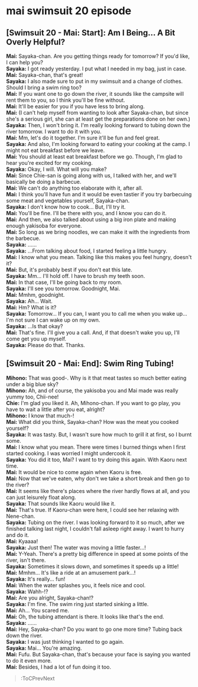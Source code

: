 
mai swimsuit 20 episode
=======================

## [Swimsuit 20 - Mai: Start]: Am I Being\.\.\. A Bit Overly Helpful\?
**Mai:** Sayaka-chan\. Are you getting things ready for tomorrow\? If you'd like, I can help you\?  
**Sayaka:** I got ready yesterday\. I put what I needed in my bag, just in case\.  
**Mai:** Sayaka-chan, that's great\!  
**Sayaka:** I also made sure to put in my swimsuit and a change of clothes\. Should I bring a swim ring too\?  
**Mai:** If you want one to go down the river, it sounds like the campsite will rent them to you, so I think you'll be fine without\.  
**Mai:** It'll be easier for you if you have less to bring along\.  
**Mai:** (I can't help myself from wanting to look after Sayaka-chan, but since she's a serious girl, she can at least get the preparations done on her own\.\)  
**Sayaka:** Then, I won't bring it\. I'm really looking forward to tubing down the river tomorrow\. I want to do it with you\.  
**Mai:** Mm, let's do it together\. I'm sure it'll be fun and feel great\.  
**Sayaka:** And also, I'm looking forward to eating your cooking at the camp\. I might not eat breakfast before we leave\.  
**Mai:** You should at least eat breakfast before we go\. Though, I'm glad to hear you're excited for my cooking\.  
**Sayaka:** Okay, I will\. What will you make\?  
**Mai:** Since Chie-san is going along with us, I talked with her, and we'll basically be doing a barbecue\.  
**Mai:** We can't do anything too elaborate with it, after all\.  
**Mai:** I think you'll have fun and it would be even tastier if you try barbecuing some meat and vegetables yourself, Sayaka-chan\.  
**Sayaka:** I don't know how to cook\.\.\. But, I'll try it\.  
**Mai:** You'll be fine\. I'll be there with you, and I know you can do it\.  
**Mai:** And then, we also talked about using a big iron plate and making enough yakisoba for everyone\.  
**Mai:** So long as we bring noodles, we can make it with the ingredients from the barbecue\.  
**Sayaka:** \.\.\.\.\.\.  
**Sayaka:** \.\.\.From talking about food, I started feeling a little hungry\.  
**Mai:** I know what you mean\. Talking like this makes you feel hungry, doesn't it\?  
**Mai:** But, it's probably best if you don't eat this late\.  
**Sayaka:** Mm\.\.\. I'll hold off\. I have to brush my teeth soon\.  
**Mai:** In that case, I'll be going back to my room\.  
**Sayaka:** I'll see you tomorrow\. Goodnight, Mai\.  
**Mai:** Mmhm, goodnight\.  
**Sayaka:** Ah\.\.\. Wait\.  
**Mai:** Hm\? What is it\?  
**Sayaka:** Tomorrow\.\.\. If you can, I want you to call me when you wake up\.\.\. I'm not sure I can wake up on my own\.  
**Sayaka:** \.\.\.Is that okay\?  
**Mai:** That's fine\. I'll give you a call\. And, if that doesn't wake you up, I'll come get you up myself\.  
**Sayaka:** Please do that\. Thanks\.  

## [Swimsuit 20 - Mai: End]: Swim Ring Tubing\!
**Mihono:** That was good-\. Why is it that meat tastes so much better eating under a big blue sky\?  
**Mihono:** Ah, and of course, the yakisoba you and Mai made was really yummy too, Chii-nee\!  
**Chie:** I'm glad you liked it\. Ah, Mihono-chan\. If you want to go play, you have to wait a little after you eat, alright\?  
**Mihono:** I know that much-\!  
**Mai:** What did you think, Sayaka-chan\? How was the meat you cooked yourself\?  
**Sayaka:** It was tasty\. But, I wasn't sure how much to grill it at first, so I burnt some\.  
**Mai:** I know what you mean\. There were times I burned things when I first started cooking\. I was worried I might undercook it\.  
**Sayaka:** You did it too, Mai\? I want to try doing this again\. With Kaoru next time\.  
**Mai:** It would be nice to come again when Kaoru is free\.  
**Mai:** Now that we've eaten, why don't we take a short break and then go to the river\?  
**Mai:** It seems like there's places where the river hardly flows at all, and you can just leisurely float along\.  
**Sayaka:** That sounds like Kaoru would like it\.  
**Mai:** That's true\. If Kaoru-chan were here, I could see her relaxing with Nene-chan\.  
**Sayaka:** Tubing on the river\. I was looking forward to it so much, after we finished talking last night, I couldn't fall asleep right away\. I want to hurry and do it\.  
**Mai:** Kyaaaa\!  
**Sayaka:** Just then\! The water was moving a little faster\.\.\.\!  
**Mai:** Y-Yeah\. There's a pretty big difference in speed at some points of the river, isn't there\.  
**Sayaka:** Sometimes it slows down, and sometimes it speeds up a little\!  
**Mai:** Mmhm\.\.\. It's like a ride at an amusement park\.\.\.\!  
**Sayaka:** It's really\.\.\. fun\!  
**Mai:** When the water splashes you, it feels nice and cool\.  
**Sayaka:** Wahh-\!\?  
**Mai:** Are you alright, Sayaka-chan\!\?  
**Sayaka:** I'm fine\. The swim ring just started sinking a little\.  
**Mai:** Ah\.\.\. You scared me\.  
**Mai:** Oh, the tubing attendant is there\. It looks like that's the end\.  
**Sayaka:** \.\.\.\.\.\.  
**Mai:** Hey, Sayaka-chan\? Do you want to go one more time\? Tubing back down the river\.  
**Sayaka:** I was just thinking I wanted to go again\.  
**Sayaka:** Mai\.\.\. You're amazing\.  
**Mai:** Fufu\. But Sayaka-chan, that's because your face is saying you wanted to do it even more\.  
**Mai:** Besides, I had a lot of fun doing it too\.  
> :ToCPrevNext